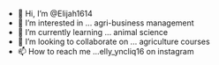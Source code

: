 - 👋 Hi, I’m @Elijah1614
- 👀 I’m interested in ... agri-business management
- 🌱 I’m currently learning ... animal science
- 💞️ I’m looking to collaborate on ... agriculture courses
- 📫 How to reach me ...elly_yncliq16 on instagram

<!---
Elijah1614/Elijah1614 is a ✨ special ✨ repository because its `README.md` (this file) appears on your GitHub profile.
You can click the Preview link to take a look at your changes.
--->
